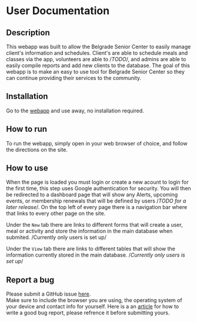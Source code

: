 # User Documentation

## Description  

This webapp was built to allow the Belgrade Senior Center to easily manage client's information and schedules.  Client's are able to schedule
meals and classes via the app, volunteers are able to /*TODO*/, and admins are able to easily compile reports and add new clients to the database.
The goal of this webapp is to make an easy to use tool for Belgrade Senior Center so they can continue providing their services to the community.  

## Installation

Go to the [webapp](https://bsc-development.firebaseapp.com/) and use away, no installation required.

## How to run

To run the webapp, simply open in your web browser of choice, and follow the directions on the site.

## How to use

When the page is loaded you must login or create a new acount to login for the first time, this step uses Google authentication for security. You will then be redirected to a dashboard page that will show any Alerts, upcoming events, or membership renewals that will be defined by users /*TODO for a later release*/. On the top left of every page there is a navigation bar where that links to every other page on the site.

Under the `New` tab there are links to different forms that will create a user, meal or activity and store the information in the main database when submited. /Currently only users is set up/

Under the `View` tab there are links to different tables that will show the information currently stored in the main database. /*Currently only users is set up*/

## Report a bug

Please submit a GitHub issue [here](https://github.com/SpencerCornish/belgrade-senior-center/issues).  
Make sure to include the browser you are using, the operating system of your device and contact info for yourself.
Here is a an [article](https://docs.oracle.com/javase/8/docs/technotes/guides/troubleshoot/bugreports002.html#CHDBFAEE) for how to write a good bug report, please refrence it before submitting yours.
